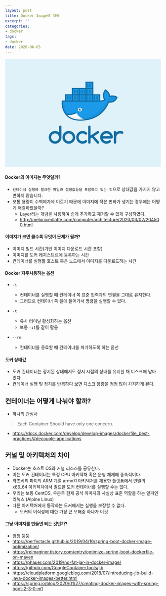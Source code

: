 ```yaml
---
layout: post
title: Docker Image에 대해
excerpt: ''
categories:
- docker
tags:
- docker
date: 2020-06-05
---
```


![](/assets/logo/docker.png)

#### Docker의 이미지는 무엇일까?
- `컨테이너 실행에 필요한 파일과 설정값등을 포함하고 있는 것`으로 상태값을 가지지 않고 변하지 않습니다.
- 보통 용량이 수백메가에 이르기 때문에 이미지에 작은 변화가 생기는 경우에는 어떻게 해결하였을까?
    - Layer라는 개념을 사용하여 쉽게 추가하고 제거할 수 있게 구성하였다.
    - http://melonicedlatte.com/computerarchitecture/2020/03/02/204500.html


#### 이미지가 크면 클수록 무엇이 문제가 될까?
- 이미지 빌드 시간(기반 이미지 다운로드 시간 포함)
- 이미지를 도커 레지스트르에 등록하는 시간
- 컨테이너를 실행할 호스트 혹은 노드에서 이미지를 다운로드하는 시간



#### Docker 자주사용하는 옵션
- `-i`
    - 컨테이너를 실행할 때 컨테이너 쪽 표준 입력과의 연결을 그대로 유지한다.
    - 그러므로 컨테이너 쪽 셀에 들어가서 명령을 실행할 수 있다.
- `-t`
    - 유사 터미널 활성화하는 옵션
    - 보통 `-it`를 같이 활용

- `--rm`
    - 컨테이너를 종료할 때 컨테이너를 파기하도록 하는 옵션

#### 도커 상태값
- 도커 컨테이너는 정지된 상태에서도 정지 시점의 상태를 유지한 채 디스크에 남아 있다.
- 컨테이너 실행 및 정지를 반복하다 보면 디스크 용량을 점점 많이 차지하게 된다.


## 컨테이너는 어떻게 나눠야 할까?
- 하나의 관심사
> Each Container Should have only one concern.
- https://docs.docker.com/develop/develop-images/dockerfile_best-practices/#decouple-applications

## 커널 및 아키텍처의 차이
- Docker는 호스트 OS와 커널 리소스를 공유한다.
- 이는 도커 컨테이너는 특정 CPU 아키텍처 혹은 운영 체제에 종속적이다.
- 라즈베리 파이의 ARM 계열 armv7I 아키텍처를 채용한 플랫폼에서 인텔의 x86_64 아키텍처에서 빌드한 도커 컨테이너를 실행할 수는 없다.
- 우리는 보통 CentOS, 우분투 현재 공식 이미지의 사실상 표준 역할을 하는 알파인 리눅스 (Alpine Linux)
- 다른 아키텍처에서 동작하는 도커에서는 실행을 보장할 수 없다.
    - 도커의 이식성에 대한 가장 큰 오해중 하나가 이것


#### 그냥 이미지를 만들면 되는 것인가?
- 엄청 뚱뚱
- https://perfectacle.github.io/2019/04/16/spring-boot-docker-image-optimization/
- <https://reimaginer.tistory.com/entry/optimize-spring-boot-dockerfile-on-maven>
- <https://phauer.com/2019/no-fat-jar-in-docker-image/>
- <https://github.com/GoogleContainerTools/jib>
- <https://cloudplatform.googleblog.com/2018/07/introducing-jib-build-java-docker-images-better.html>
- <https://spring.io/blog/2020/01/27/creating-docker-images-with-spring-boot-2-3-0-m1>